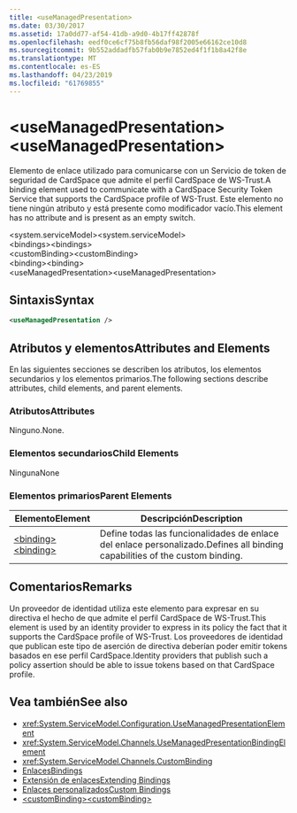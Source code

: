 ```yaml
---
title: <useManagedPresentation>
ms.date: 03/30/2017
ms.assetid: 17a0dd77-af54-41db-a9d0-4b17ff42878f
ms.openlocfilehash: eedf0ce6cf75b8fb56daf98f2005e66162ce10d8
ms.sourcegitcommit: 9b552addadfb57fab0b9e7852ed4f1f1b8a42f8e
ms.translationtype: MT
ms.contentlocale: es-ES
ms.lasthandoff: 04/23/2019
ms.locfileid: "61769855"
---
```

# <a name="usemanagedpresentation"></a><span data-ttu-id="f155d-101">\<useManagedPresentation></span><span class="sxs-lookup"><span data-stu-id="f155d-101">\<useManagedPresentation></span></span>
<span data-ttu-id="f155d-102">Elemento de enlace utilizado para comunicarse con un Servicio de token de seguridad de CardSpace que admite el perfil CardSpace de WS-Trust.</span><span class="sxs-lookup"><span data-stu-id="f155d-102">A binding element used to communicate with a CardSpace Security Token Service that supports the CardSpace profile of WS-Trust.</span></span> <span data-ttu-id="f155d-103">Este elemento no tiene ningún atributo y está presente como modificador vacío.</span><span class="sxs-lookup"><span data-stu-id="f155d-103">This element has no attribute and is present as an empty switch.</span></span>  
  
 <span data-ttu-id="f155d-104">\<system.serviceModel></span><span class="sxs-lookup"><span data-stu-id="f155d-104">\<system.serviceModel></span></span>  
<span data-ttu-id="f155d-105">\<bindings></span><span class="sxs-lookup"><span data-stu-id="f155d-105">\<bindings></span></span>  
<span data-ttu-id="f155d-106">\<customBinding></span><span class="sxs-lookup"><span data-stu-id="f155d-106">\<customBinding></span></span>  
<span data-ttu-id="f155d-107">\<binding></span><span class="sxs-lookup"><span data-stu-id="f155d-107">\<binding></span></span>  
<span data-ttu-id="f155d-108">\<useManagedPresentation></span><span class="sxs-lookup"><span data-stu-id="f155d-108">\<useManagedPresentation></span></span>  
  
## <a name="syntax"></a><span data-ttu-id="f155d-109">Sintaxis</span><span class="sxs-lookup"><span data-stu-id="f155d-109">Syntax</span></span>  
  
```xml  
<useManagedPresentation />
```  
  
## <a name="attributes-and-elements"></a><span data-ttu-id="f155d-110">Atributos y elementos</span><span class="sxs-lookup"><span data-stu-id="f155d-110">Attributes and Elements</span></span>  
 <span data-ttu-id="f155d-111">En las siguientes secciones se describen los atributos, los elementos secundarios y los elementos primarios.</span><span class="sxs-lookup"><span data-stu-id="f155d-111">The following sections describe attributes, child elements, and parent elements.</span></span>  
  
### <a name="attributes"></a><span data-ttu-id="f155d-112">Atributos</span><span class="sxs-lookup"><span data-stu-id="f155d-112">Attributes</span></span>  
 <span data-ttu-id="f155d-113">Ninguno.</span><span class="sxs-lookup"><span data-stu-id="f155d-113">None.</span></span>  
  
### <a name="child-elements"></a><span data-ttu-id="f155d-114">Elementos secundarios</span><span class="sxs-lookup"><span data-stu-id="f155d-114">Child Elements</span></span>  
 <span data-ttu-id="f155d-115">Ninguna</span><span class="sxs-lookup"><span data-stu-id="f155d-115">None</span></span>  
  
### <a name="parent-elements"></a><span data-ttu-id="f155d-116">Elementos primarios</span><span class="sxs-lookup"><span data-stu-id="f155d-116">Parent Elements</span></span>  
  
|<span data-ttu-id="f155d-117">Elemento</span><span class="sxs-lookup"><span data-stu-id="f155d-117">Element</span></span>|<span data-ttu-id="f155d-118">Descripción</span><span class="sxs-lookup"><span data-stu-id="f155d-118">Description</span></span>|  
|-------------|-----------------|  
|[<span data-ttu-id="f155d-119">\<binding></span><span class="sxs-lookup"><span data-stu-id="f155d-119">\<binding></span></span>](../../../../../docs/framework/misc/binding.md)|<span data-ttu-id="f155d-120">Define todas las funcionalidades de enlace del enlace personalizado.</span><span class="sxs-lookup"><span data-stu-id="f155d-120">Defines all binding capabilities of the custom binding.</span></span>|  
  
## <a name="remarks"></a><span data-ttu-id="f155d-121">Comentarios</span><span class="sxs-lookup"><span data-stu-id="f155d-121">Remarks</span></span>  
 <span data-ttu-id="f155d-122">Un proveedor de identidad utiliza este elemento para expresar en su directiva el hecho de que admite el perfil CardSpace de WS-Trust.</span><span class="sxs-lookup"><span data-stu-id="f155d-122">This element is used by an identity provider to express in its policy the fact that it supports the CardSpace profile of WS-Trust.</span></span> <span data-ttu-id="f155d-123">Los proveedores de identidad que publican este tipo de aserción de directiva deberían poder emitir tokens basados en ese perfil CardSpace.</span><span class="sxs-lookup"><span data-stu-id="f155d-123">Identity providers that publish such a policy assertion should be able to issue tokens based on that CardSpace profile.</span></span>  
  
## <a name="see-also"></a><span data-ttu-id="f155d-124">Vea también</span><span class="sxs-lookup"><span data-stu-id="f155d-124">See also</span></span>

- <xref:System.ServiceModel.Configuration.UseManagedPresentationElement>
- <xref:System.ServiceModel.Channels.UseManagedPresentationBindingElement>
- <xref:System.ServiceModel.Channels.CustomBinding>
- [<span data-ttu-id="f155d-125">Enlaces</span><span class="sxs-lookup"><span data-stu-id="f155d-125">Bindings</span></span>](../../../../../docs/framework/wcf/bindings.md)
- [<span data-ttu-id="f155d-126">Extensión de enlaces</span><span class="sxs-lookup"><span data-stu-id="f155d-126">Extending Bindings</span></span>](../../../../../docs/framework/wcf/extending/extending-bindings.md)
- [<span data-ttu-id="f155d-127">Enlaces personalizados</span><span class="sxs-lookup"><span data-stu-id="f155d-127">Custom Bindings</span></span>](../../../../../docs/framework/wcf/extending/custom-bindings.md)
- [<span data-ttu-id="f155d-128">\<customBinding></span><span class="sxs-lookup"><span data-stu-id="f155d-128">\<customBinding></span></span>](../../../../../docs/framework/configure-apps/file-schema/wcf/custombinding.md)
